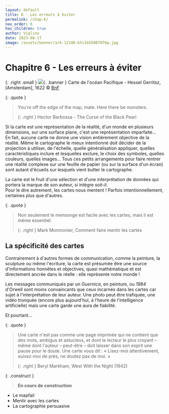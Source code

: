 ```yaml
---
layout: default
title: 6 - Les erreurs à éviter
permalink: /chap-6/
nav_order: 6
has_children: true
author: Viglino
date: 2023-08-17
image: /assets/banner/ark-12148-btv1b55007076p.jpg
---
```

# Chapitre 6 - Les erreurs à éviter

{: .right .small }
![](/Macarte-MI/assets/banner/ark-12148-btv1b55007076p.jpg){: .banner }
Carte de l'océan Pacifique - Hessel Gerritsz, [Amsterdam], 1622 &copy; [BnF](https://gallica.bnf.fr/ark:/12148/btv1b55007076p)

{: .quote }
> You're off the edge of the map, mate. Here there be monsters.
>
> {: .right }
> Hector Barbossa - The Curse of the Black Pearl

<!--

- Mais ! C'est mon Navire ! Et c'est mes cartes !
- Ce qui fait de toi... l'homme aux cartes !
Pirates Des Caraïbes, Jusqu'au Bout Du Monde - Jack et Barbossa

-->

Si la carte est une représentation de la réalité, d'un monde en plusieurs dimensions, sur une surface plane, c'est une représentation imparfaite...   
En fait, aucune carte ne donne une vision entièrement objective de la réalité. Même le cartographe le mieux intentionné doit décider de la projection à utiliser, de l'échelle, quelle généralisation appliquer, quelles caractéristiques inclure et lesquelles exclure, le choix des symboles, quelles couleurs, quelles images... Tous ces petits arrangements pour faire rentrer une réalité complexe sur une feuille de papier (ou sur la surface d'un écran) sont autant d'écueils sur lesquels vient butter le cartographe.

La carte est le fruit d'une sélection et d'une interprétation de données qui portera la marque de son auteur, si intègre soit-il.   
Pour le dire autrement, les cartes nous mentent ! Parfois intentionnellement, certaines plus que d'autres.

{: .quote }
> Non seulement le mensonge est facile avec les cartes, mais il est même essentiel.
>
> {: .right }
> Mark Monmonier, Comment faire mentir les cartes

## La spécificité des cartes

Contrairement à d'autres formes de communication, comme la peinture, la sculpture ou même l'écriture, la carte est présumée être une source d'informations honnêtes et objectives, quasi mathématique et est directement ancrée dans le réelle : elle représente notre monde !

Les messages communiqués par un *Guernica*, en peinture, ou *1984* d'Orwell sont moins convaincants que ceux incarnés dans les cartes car sujet à l'interprétation de leur auteur. Une photo peut être trafiquée, une vidéo tronquée (encore plus aujourd'hui, à l'heure de l'intelligence artificielle) mais une carte garde une aura de fiabilité. 

Et pourtant...

{: .quote }
> Une carte n'est pas comme une page imprimée qui ne contient que des mots, ambigus et astucieux, et dont le lecteur le plus croyant – même dont l'auteur – peut-être – doit laisser dans son esprit une pause pour le doute. Une carte vous dit : « Lisez-moi attentivement, suivez-moi de près, ne doutez pas de moi. » 
>
> {: .right }
> Beryl Markham, West With the Night (1942)

{: .construct }
> **En cours de construction**

* Le mapfail
* Mentir avec les cartes
* La cartographie persuasive
<!-- 
https://persuasivemaps.library.cornell.edu/
-->